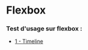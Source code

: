 # Flexbox

### Test d'usage sur flexbox :

- [1 - Timeline](https://github.com/fuentesloic/flexbox/tree/master/1%20-%20Timeline)
